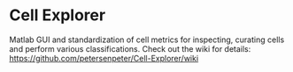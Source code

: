 # Cell Explorer
Matlab GUI and standardization of cell metrics for inspecting, curating cells and perform various classifications. Check out the wiki for details: https://github.com/petersenpeter/Cell-Explorer/wiki
